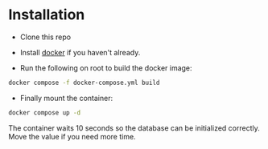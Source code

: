 # Installation

- Clone this repo

- Install [docker](https://docs.docker.com/engine/install/) if you haven't already.

- Run the following on root to build the docker image:

```bash
docker compose -f docker-compose.yml build
```

- Finally mount the container:

```bash
docker compose up -d
```

The container waits 10 seconds so the database can be initialized correctly. Move the value if you need more time.